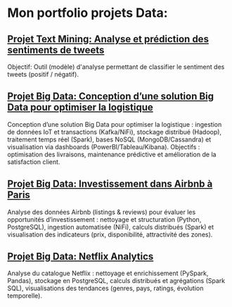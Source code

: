 # Mon portfolio projets Data:

## [Projet Text Mining: Analyse et prédiction des sentiments de tweets](https://github.com/gbangout/text-mining-sentiment.git)
Objectif: Outil (modèle) d'analyse permettant de classifier le sentiment des tweets (positif / négatif).

## [Projet Big Data: Conception d’une solution Big Data pour optimiser la logistique](https://github.com/gbangout/gestion-de-projet-big-data-logistics.git)
Conception d’une solution Big Data pour optimiser la logistique : ingestion de données IoT et transactions (Kafka/NiFi), stockage distribué (Hadoop), traitement temps réel (Spark), bases NoSQL (MongoDB/Cassandra) et visualisation via dashboards (PowerBI/Tableau/Kibana). Objectifs : optimisation des livraisons, maintenance prédictive et amélioration de la satisfaction client.

## [Projet Big Data: Investissement dans Airbnb à Paris](https://github.com/gbangout/projet-big-data-investissement-airbnb.git)
Analyse des données Airbnb (listings & reviews) pour évaluer les opportunités d’investissement : nettoyage et structuration (Python, PostgreSQL), ingestion automatisée (NiFi), calculs distribués (Spark) et visualisation des indicateurs (prix, disponibilité, attractivité des zones).

## [Projet Big Data: Netflix Analytics](https://github.com/gbangout/projet-big-data-investissement-airbnb.git)
Analyse du catalogue Netflix : nettoyage et enrichissement (PySpark, Pandas), stockage en PostgreSQL, calculs distribués et agrégations (Spark SQL), visualisations des tendances (genres, pays, ratings, évolution temporelle).
